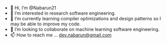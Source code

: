 - 👋 Hi, I’m @Nabarun21
- 👀 I’m interested in research software engineering.
- 🌱 I’m currently learning compiler optimizations and design patterns so I may be able to improve my code.
- 💞️ I’m looking to collaborate on machine learning software engineering.
- 📫 How to reach me ... dev.nabarun@gmail.com

<!---
Nabarun21/Nabarun21 is a ✨ special ✨ repository because its `README.md` (this file) appears on your GitHub profile.
You can click the Preview link to take a look at your changes.
--->
